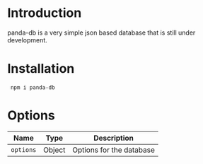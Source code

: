 # Introduction

panda-db is a very simple json based database that is still under development.


# Installation
<code> npm i panda-db </code>


# Options
<table>
    <thead>
        <tr>
            <th>Name</th>
            <th>Type</th>
            <th>Description</th>
        </tr>
    </thead>
    <tbody>
        <tr>
            <td><code>options</code></td>
            <td>Object</td>
            <td>Options for the database</td>
    </tbody>
</table>

